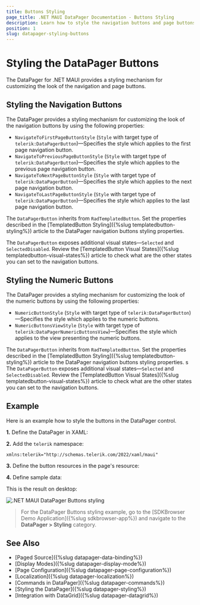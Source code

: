 ```yaml
---
title: Buttons Styling
page_title: .NET MAUI DataPager Documentation - Buttons Styling
description: Learn how to style the navigation buttons and page buttons in the Telerik UI for .NET MAUI DataPager control.
position: 1
slug: datapager-styling-buttons
---
```


# Styling the DataPager Buttons

The DataPager for .NET MAUI provides a styling mechanism for customizing the look of the navigation and page buttons.

## Styling the Navigation Buttons

The DataPager provides a styling mechanism for customizing the look of the navigation buttons by using the following properties:

* `NavigateToFirstPageButtonStyle` (`Style` with target type of `telerik:DataPagerButton`)&mdash;Specifies the style which applies to the first page navigation button.
* `NavigateToPreviousPageButtonStyle` (`Style` with target type of `telerik:DataPagerButton`)&mdash;Specifies the style which applies to the previous page navigation button.
* `NavigateToNextPageButtonStyle` (`Style` with target type of `telerik:DataPagerButton`)&mdash;Specifies the style which applies to the next page navigation button.
* `NavigateToLastPageButtonStyle` (`Style` with target type of `telerik:DataPagerButton`)&mdash;Specifies the style which applies to the last page navigation button.

The `DataPagerButton` inherits from `RadTemplatedButton`. Set the properties described in the [TemplatedButton Styling]({%slug templatedbutton-styling%}) article to the DataPager navigation buttons styling properties.

The `DataPagerButton` exposes additional visual states&mdash;`Selected` and `SelectedDisabled`. Review the [TemplatedButton Visual States]({%slug templatedbutton-visual-states%}) article to check what are the other states you can set to the navigation buttons.

## Styling the Numeric Buttons

The DataPager provides a styling mechanism for customizing the look of the numeric buttons by using the following properties:

* `NumericButtonStyle` (`Style` with target type of `telerik:DataPagerButton`)&mdash;Specifies the style which applies to the numeric buttons.
* `NumericButtonsViewStyle` (`Style` with target type of `telerik:DataPagerNumericButtonsView`)&mdash;Specifies the style which applies to the view presenting the numeric buttons. 

The `DataPagerButton` inherits from `RadTemplatedButton`. Set the properties described in the [TemplatedButton Styling]({%slug templatedbutton-styling%}) article to the DataPager navigation buttons styling properties.
s
The `DataPagerButton` exposes additional visual states&mdash;`Selected` and `SelectedDisabled`. Review the [TemplatedButton Visual States]({%slug templatedbutton-visual-states%}) article to check what are the other states you can set to the navigation buttons.

## Example

Here is an example how to style the buttons in the DataPager control.

**1.** Define the DataPager in XAML:

<snippet id='datapager-styling-buttons' />

**2.** Add the `telerik` namespace:

```XAML
xmlns:telerik="http://schemas.telerik.com/2022/xaml/maui"
```

**3.** Define the button resources in the page's resource:

<snippet id='datapager-styling-buttons-resources' />

**4.** Define sample data:

<snippet id='datagrid-datapager-data' />

This is the result on desktop:

![.NET MAUI DataPager Buttons styling](../images/datapager-buttons-styling.png)

> For the DataPager Buttons styling example, go to the [SDKBrowser Demo Application]({%slug sdkbrowser-app%}) and navigate to the **DataPager > Styling** category.

## See Also

- [Paged Source]({%slug datapager-data-binding%})
- [Display Modes]({%slug datapager-display-mode%})
- [Page Configuration]({%slug datapager-page-configuration%})
- [Localization]({%slug datapager-localization%})
- [Commands in DataPager]({%slug datapager-commands%})
- [Styling the DataPager]({%slug datapager-styling%})
- [Integration with DataGrid]({%slug datapager-datagrid%})